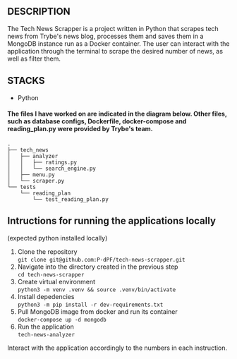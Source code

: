 ## DESCRIPTION

The Tech News Scrapper is a project written in Python that scrapes tech news from Trybe's news blog, processes them and saves them in a MongoDB instance run as a Docker container. The user can interact with the application through the terminal to scrape the desired number of news, as well as filter them.

## STACKS

-   Python

#### The files I have worked on are indicated in the diagram below. Other files, such as database configs, Dockerfile, docker-compose and reading_plan.py were provided by Trybe's team.

```
.
├── tech_news
│   ├── analyzer
│   │   ├── ratings.py
│   │   └── search_engine.py
│   ├── menu.py
│   └── scraper.py
└── tests
    └── reading_plan
        └── test_reading_plan.py
```

## Intructions for running the applications locally

(expected python installed locally)

1. Clone the repository  
   `git clone git@github.com:P-dPF/tech-news-scrapper.git`
2. Navigate into the directory created in the previous step  
   `cd tech-news-scrapper`
3. Create virtual environment  
   `python3 -m venv .venv && source .venv/bin/activate`
4. Install depedencies  
   `python3 -m pip install -r dev-requirements.txt`
5. Pull MongoDB image from docker and run its container  
   `docker-compose up -d mongodb`
6. Run the application  
   `tech-news-analyzer`

Interact with the application accordingly to the numbers in each instruction.
